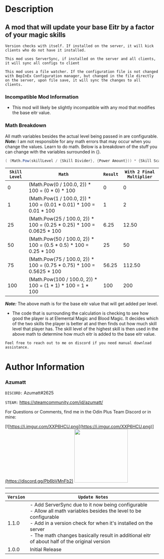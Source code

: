 # Description

## A mod that will update your base Eitr by a factor of your magic skills

`Version checks with itself. If installed on the server, it will kick clients who do not have it installed.`

`This mod uses ServerSync, if installed on the server and all clients, it will sync all configs to client`

`This mod uses a file watcher. If the configuration file is not changed with BepInEx Configuration manager, but changed in the file directly on the server, upon file save, it will sync the changes to all clients.`

### Incompatible Mod Information

* This mod will likely be slightly incompatible with any mod that modifies the base eitr value.

### Math Breakdown

All math variables besides the actual level being passed in are configurable. <em>**Note:**</em> I am not responsible
for any math errors that may occur when you change the values. Learn to do math. Below is a breakdown of the stuff you
can change with the variables surrounded in {}.

```csharp
( (Math.Pow(skillLevel / {Skill Divider}, {Power Amount})) * {Skill Scalar} ) * {Final Multiplier} 
```

| `Skill Level` | `Math`                                                               | `Result` | `With 2 Final Multiplier` |
|---------------|----------------------------------------------------------------------|----------|---------------------------|
| 0             | (Math.Pow(0 / 100.0, 2)) * 100 = (0 * 0) * 100                       | 0        | 0                         |
| 1             | (Math.Pow(1 / 100.0, 2)) * 100 = (0.01 * 0.01) * 100 = 0.01 * 100    | 1        | 2                         |
| 25            | (Math.Pow(25 / 100.0, 2)) * 100 = (0.25 * 0.25) * 100 = 0.0625 * 100 | 6.25     | 12.50                     |
| 50            | (Math.Pow(50 / 100.0, 2)) * 100 = (0.5 * 0.5) * 100 = 0.25 * 100     | 25       | 50                        |
| 75            | (Math.Pow(75 / 100.0, 2)) * 100 = (0.75 * 0.75) * 100 = 0.5625 * 100 | 56.25    | 112.50                    |
| 100           | (Math.Pow(100 / 100.0, 2)) * 100 = (1 * 1) * 100 = 1 * 100           | 100      | 200                       |

<em>**Note:**</em> The above math is for the base eitr value that will get added per level.

* The code that is surrounding the calculation is checking to see how good the player is at Elemental Magic and Blood
  Magic. It decides which of the two skills the player is better at and then finds out how much skill level that player
  has. The skill level of the highest skill is then used in the above math to determine how much eitr is added to the
  base eitr value.

`Feel free to reach out to me on discord if you need manual download assistance.`

# Author Information

### Azumatt

`DISCORD:` Azumatt#2625

`STEAM:` https://steamcommunity.com/id/azumatt/

For Questions or Comments, find me in the Odin Plus Team Discord or in mine:

[![https://i.imgur.com/XXP6HCU.png](https://i.imgur.com/XXP6HCU.png)](https://discord.gg/Pb6bVMnFb2)
<a href="https://discord.gg/pdHgy6Bsng"><img src="https://i.imgur.com/Xlcbmm9.png" href="https://discord.gg/pdHgy6Bsng" width="175" height="175"></a>
***

| `Version` | `Update Notes`                                                                                                                                                                                                                                                                            |
|-----------|-------------------------------------------------------------------------------------------------------------------------------------------------------------------------------------------------------------------------------------------------------------------------------------------|
| 1.1.0     | - Add ServerSync due to it now being configurable<br/>- Allow all math variables besides the level to be configurable<br/>- Add in a version check for when it's installed on the server<br/>- The math changes basically result in additional eitr of about half of the original version |
| 1.0.0     | Initial Release                                                                                                                                                                                                                                                                           |

